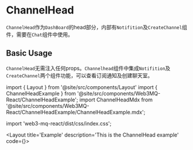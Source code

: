 # ChannelHead

`ChannelHead`作为`DashBoard`的head部分，内部有`Notifition`及`CreateChannel`组件，需要在`Chat`组件中使用。

## Basic Usage

`ChannelHead`无需注入任何props。`Channelhead`组件中集成`Notifition`及`CreateChannel`两个组件功能，可以查看订阅通知及创建聊天室。

import { Layout } from '@site/src/components/Layout'
import { ChannelHeadExample } from '@site/src/components/Web3MQ-React/ChannelHeadExample';
import ChannelHeadMdx from '@site/src/components/Web3MQ-React/ChannelHeadExample/ChannelHeadExample.mdx';

import 'web3-mq-react/dist/css/index.css';

<Layout
title='Example'
description='This is the ChannelHead example'
code={<ChannelHeadMdx />}>
<ChannelHeadExample />
</Layout>